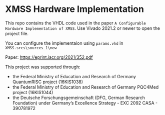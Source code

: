 # XMSS Hardware Implementation

This repo contains the VHDL code used in the paper `A Configurable Hardware Implementation of XMSS`. 
Use Vivado 2021.2 or newer to open the project file. 

You can configure the implementaion using `params.vhd` in `XMSS.srcs\sources_1\new`

Paper: https://eprint.iacr.org/2021/352.pdf

This project was supported through:
- the Federal Ministry of Education and Research of Germany QuantumRISC project (16KIS1038)
- the Federal Ministry of Education and Research of Germany PQC4Med project (16KIS1044)
- the Deutsche Forschungsgemeinschaft (DFG, German Research Foundation) under Germany’s Excellence Strategy - EXC 2092 CASA - 390781972